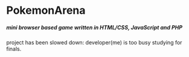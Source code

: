 # PokemonArena

##### mini browser based game written in HTML/CSS, JavaScript and PHP
project has been slowed down: developer(me) is too busy studying for finals.
